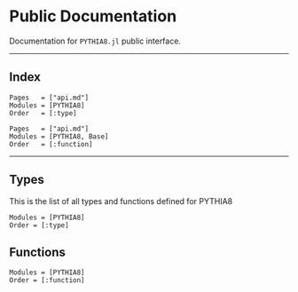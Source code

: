 # Public Documentation

Documentation for `PYTHIA8.jl` public interface.

---

## Index
```@index
Pages   = ["api.md"]
Modules = [PYTHIA8]
Order   = [:type]
```
```@index
Pages   = ["api.md"]
Modules = [PYTHIA8, Base]
Order   = [:function]
```

---

## Types
This is the list of all types and functions defined for PYTHIA8

```@autodocs
Modules = [PYTHIA8]
Order = [:type]
```
## Functions
```@autodocs
Modules = [PYTHIA8]
Order = [:function]
```


